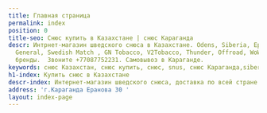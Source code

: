 ```yaml
---
title: Главная страница
permalink: index
position: 0
title-seo: Снюс купить в Казахстане | снюс Караганда
descr: Интрнет-магазин шведского снюса в Казахстане. Odens, Siberia, Epok, Thunder,
  General, Swedish Match , GN Tobacco, V2Tobacco, Thunder, Offroad, WoW , и другие
  бренды.  Звоните +77087752231. Самовывоз в Караганде.
keywords: снюс Казахстан, снюс купить, снюс, snus, снюс Караганда,siberia,odens,thunder,
h1-index: Купить снюс в Казахстане
descr-index: Интернет-магазин шведского снюса, доставка по всей стране.
address: 'г.Караганда Еранова 30 '
layout: index-page
---
```



